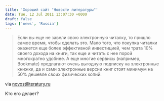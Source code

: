 ```yaml
---
title: 'Хороший сайт "Новости литературы"'
date: Tue, 12 Jul 2011 13:07:30 +0000
draft: false
tags: ['news', 'Russia']
---
```


> Если вы еще не завели свою электронную читалку, то пришло самое время, чтобы сделать это. Мало того, что покупка читалки окажется еще более эффективной инвестицией, чем трата 10% своего дохода на книги, так еще и читать с нее порой многократно удобнее. А еще многие сервисы (например, Bookmate) предлагают очень выгодную подписку на электронные книжки, да и сами электронные версии книг стоят минимум на 50% дешевле своих физических копий.

via [novostiliteratury.ru](http://novostiliteratury.ru/2011/07/o-tom-kak-pokupat-knigi/)

Кто его делает?